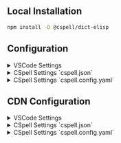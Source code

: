 
## Local Installation

```sh
npm install -D @cspell/dict-elisp
```


## Configuration

<details>
<summary>VSCode Settings</summary>

Add the following to your VSCode settings:

**`.vscode/settings.json`**

```jsonc
{
  "cSpell.import": [
    "@cspell/dict-elisp/cspell-ext.json"
  ],
  "cSpell.dictionaries": [
    "elisp"
  ]
}
```

</details>

<details>
<summary>CSpell Settings `cspell.json`</summary>

**`cspell.json`**

```jsonc
{
  "import": [
    "@cspell/dict-elisp/cspell-ext.json"
  ],
  "dictionaries": [
    "elisp"
  ]
}
```

</details>

<details>
<summary>CSpell Settings `cspell.config.yaml`</summary>

**`cspell.config.yaml`**

```yaml
import:
  - "@cspell/dict-elisp/cspell-ext.json"
dictionaries:
  - elisp
```

</details>



## CDN Configuration

<details>
<summary>VSCode Settings</summary>

Add the following to your VSCode settings:

**`.vscode/settings.json`**

```jsonc
{
  "cSpell.import": [
    "https://cdn.jsdelivr.net/npm/@cspell/dict-elisp@latest/cspell-ext.json/cspell-ext.json"
  ],
  "cSpell.dictionaries": [
    "elisp"
  ]
}
```

</details>

<details>
<summary>CSpell Settings `cspell.json`</summary>

**`cspell.json`**

```jsonc
{
  "import": [
    "https://cdn.jsdelivr.net/npm/@cspell/dict-elisp@latest/cspell-ext.json/cspell-ext.json"
  ],
  "dictionaries": [
    "elisp"
  ]
}
```

</details>

<details>
<summary>CSpell Settings `cspell.config.yaml`</summary>

**`cspell.config.yaml`**

```yaml
import:
  - https://cdn.jsdelivr.net/npm/@cspell/dict-elisp@latest/cspell-ext.json/cspell-ext.json
dictionaries:
  - elisp
```

</details>


